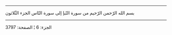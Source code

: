 ------------------------------------------------------------------------

بسم الله الرّحمن الرّحيم من سورة النّبإ إلى سورة النّاس الجزء الثّلاثون

------------------------------------------------------------------------

الجزء: 6 ¦ الصفحة: 3797
